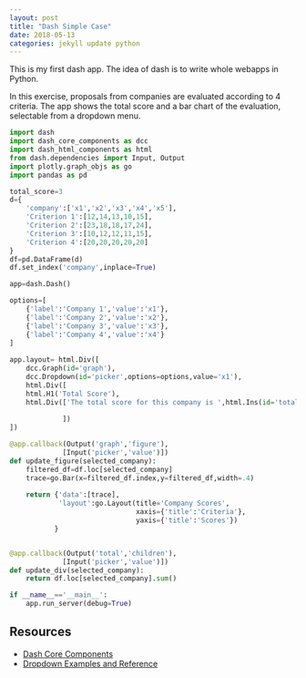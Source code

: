 ```yaml
---
layout: post
title: "Dash Simple Case"
date: 2018-05-13
categories: jekyll update python
---
```


This is my first dash app. The idea of dash is to write whole webapps in Python.

In this exercise, proposals from companies are evaluated according to 4 criteria. The app shows the total score and a bar chart of the evaluation, selectable from a dropdown menu.

``` python
import dash
import dash_core_components as dcc
import dash_html_components as html
from dash.dependencies import Input, Output
import plotly.graph_objs as go
import pandas as pd

total_score=3
d={
    'company':['x1','x2','x3','x4','x5'],
    'Criterion 1':[12,14,13,10,15],
    'Criterion 2':[23,18,18,17,24],
    'Criterion 3':[10,12,12,11,15],
    'Criterion 4':[20,20,20,20,20]
}
df=pd.DataFrame(d)
df.set_index('company',inplace=True)

app=dash.Dash()

options=[
    {'label':'Company 1','value':'x1'},
    {'label':'Company 2','value':'x2'},
    {'label':'Company 3','value':'x3'},
    {'label':'Company 4','value':'x4'}
]
    
app.layout= html.Div([
    dcc.Graph(id='graph'),
    dcc.Dropdown(id='picker',options=options,value='x1'),
    html.Div([
    html.H1('Total Score'),
    html.Div(['The total score for this company is ',html.Ins(id='total',style={'color':'red'}),' out of 100']),
    
             ])
])

@app.callback(Output('graph','figure'),
             [Input('picker','value')])
def update_figure(selected_company):
    filtered_df=df.loc[selected_company]
    trace=go.Bar(x=filtered_df.index,y=filtered_df,width=.4)
    
    return {'data':[trace],
            'layout':go.Layout(title='Company Scores',
                               xaxis={'title':'Criteria'},
                               yaxis={'title':'Scores'})
           }


@app.callback(Output('total','children'),
             [Input('picker','value')])
def update_div(selected_company):
    return df.loc[selected_company].sum()

if __name__=='__main__':
    app.run_server(debug=True)
```

## Resources
* [Dash Core Components](https://dash.plot.ly/dash-core-components/)
* [Dropdown Examples and Reference](https://dash.plot.ly/dash-core-components/dropdown)